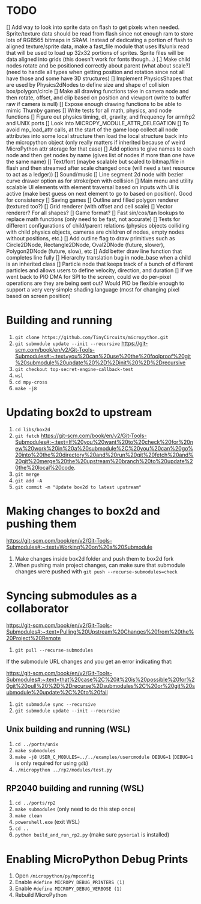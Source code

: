 # TODO
[] Add way to look into sprite data on flash to get pixels when needed. Sprite/texture data should be read from flash since not enough ram to store lots of RGB565 bitmaps in SRAM. Instead of dedicating a portion of flash to aligned texture/sprite data, make a fast_file module that uses lfs/unix read that will be used to load up 32x32 portions of sprites. Sprite files will be data aligned into grids (this doesn't work for fonts though...)
[.] Make child nodes rotate and be positioned correctly about parent (what about scale?)(need to handle all types when getting position and rotation since not all have those and some have 3D structures)
[] Implement PhysicsShapes that are used by Physics2dNodes to define size and shape of collision box/polygon/circle
[] Make all drawing functions take in camera node and then rotate, offset, and clip based on position and viewport (write to buffer raw if camera is null)
[] Expose enough drawing functions to be able to mimic Thumby games
[] Write tests for all math, physics, and node functions
[] Figure out physics timing, dt, gravity, and frequency for arm/rp2 and UNIX ports
[] Look into MICROPY_MODULE_ATTR_DELEGATION
[] To avoid mp_load_attr calls, at the start of the game loop collect all node attributes into some local structure then load the local structure back into the micropython object (only really matters if inherited because of weird MicroPython attr storage for that case)
[] Add options to give names to each node and then get nodes by name (gives list of nodes if more than one have the same name)
[] Text/font (maybe scalable but scaled to bitmap/file in flash and then streamed after scale changed once (will need a text resource to act as a ledger))
[] Sound/music
[] Line segment 2d node with bezier curve drawer option as for stroke/pen with collision
[] Main menu and utility scalable UI elements with element traversal based on inputs with UI is active (make best guess on next element to go to based on position). Good for consistency
[] Saving games
[] Outline and filled polygon renderer (textured too?)
[] Grid renderer (with offset and cell scale)
[] Vector renderer? For all shapes?
[] Game format?
[] Fast sin/cos/tan lookups to replace math functions (only need to be fast, not accurate)
[] Tests for different configurations of child/parent relations (physics objects colliding with child physics objects, cameras are children of nodes, empty nodes without positions, etc.)
[] Add outline flag to draw primitives such as Circle2DNode, Rectangle2DNode, Oval2DNode (future, slower), Polygon2DNode (future, slow), etc
[] Add better draw line function that completes line fully
[] Hierarchy translation bug in node_base when a child is an inherited class
[] Particle node that keeps track of a bunch of different particles and allows users to define velocity, direction, and duration
[] If we went back to PIO DMA for SPI to the screen, could we do per-pixel operations are they are being sent out? Would PIO be flexible enough to support a very very simple shading language (most for changing pixel based on screen position)

# Building and running
1. `git clone https://github.com/TinyCircuits/micropython.git`
2. `git submodule update --init --recursive` https://git-scm.com/book/en/v2/Git-Tools-Submodules#:~:text=you%20can%20use%20the%20foolproof%20git%20submodule%20update%20%2D%2Dinit%20%2D%2Drecursive
3. `git checkout top-secret-engine-callback-test`
4. `wsl`
5. `cd mpy-cross`
6. `make -j8`

# Updating box2d to upstream
1. `cd libs/box2d`
2. `git fetch` https://git-scm.com/book/en/v2/Git-Tools-Submodules#:~:text=If%20you%20want%20to%20check%20for%20new%20work%20in%20a%20submodule%2C%20you%20can%20go%20into%20the%20directory%20and%20run%20git%20fetch%20and%20git%20merge%20the%20upstream%20branch%20to%20update%20the%20local%20code.
3. `git merge`
4. `git add -A`
5. `git commit -m "Update box2d to latest upstream"`

# Making changes to box2d and pushing them

https://git-scm.com/book/en/v2/Git-Tools-Submodules#:~:text=Working%20on%20a%20Submodule

1. Make changes inside box2d folder and push them to box2d fork
2. When pushing main project changes, can make sure that submodule changes were pushed with `git push --recurse-submodules=check`

# Syncing submodules as a collaborator

https://git-scm.com/book/en/v2/Git-Tools-Submodules#:~:text=Pulling%20Upstream%20Changes%20from%20the%20Project%20Remote

1. `git pull --recurse-submodules`

If the submodule URL changes and you get an error indicating that:

https://git-scm.com/book/en/v2/Git-Tools-Submodules#:~:text=that%20case%2C%20it%20is%20possible%20for%20git%20pull%20%2D%2Drecurse%2Dsubmodules%2C%20or%20git%20submodule%20update%2C%20to%20fail

1. `git submodule sync --recursive`
2. `git submodule update --init --recursive`

## Unix building and running (WSL)
1. `cd ../ports/unix`
2. `make submodules`
3. `make -j8 USER_C_MODULES=../../examples/usercmodule DEBUG=1` (`DEBUG=1` is only required for using `gdb`)
4. `./micropython ../rp2/modules/test.py`

## RP2040 building and running (WSL)
1. `cd ../ports/rp2`
2. `make submodules` (only need to do this step once)
3. `make clean`
4. `powershell.exe` (exit WSL)
5. `cd ..`
6. `python build_and_run_rp2.py` (make sure `pyserial` is installed)

# Enabling MicroPython Debug Prints
1. Open `/micropython/py/mpconfig`
2. Enable `#define MICROPY_DEBUG_PRINTERS (1)`
3. Enable `#define MICROPY_DEBUG_VERBOSE (1)`
4. Rebuild MicroPython